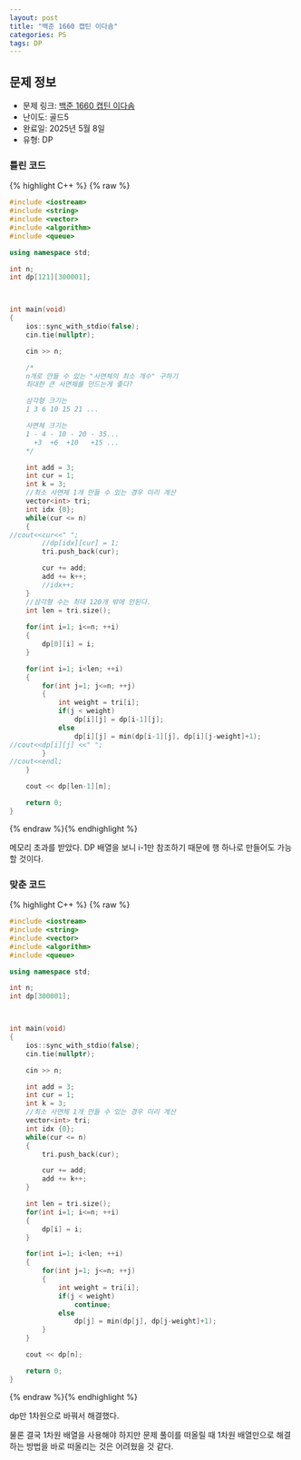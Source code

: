 ```yaml
---
layout: post
title: "백준 1660 캡틴 이다솜"
categories: PS
tags: DP
---
```


## 문제 정보
- 문제 링크: [백준 1660 캡틴 이다솜](https://www.acmicpc.net/problem/1660)
- 난이도: 골드5
- 완료일: 2025년 5월 8일
- 유형: DP

### 틀린 코드

{% highlight C++ %} {% raw %}
```C++
#include <iostream>
#include <string>
#include <vector>
#include <algorithm>
#include <queue>

using namespace std;

int n;
int dp[121][300001];



int main(void)
{
    ios::sync_with_stdio(false);
    cin.tie(nullptr);

    cin >> n;

    /*
    n개로 만들 수 있는 "사면체의 최소 개수" 구하기
    최대한 큰 사면체를 만드는게 좋다? 

    삼각형 크기는
    1 3 6 10 15 21 ... 

    사면체 크기는
    1 - 4 - 10 - 20 - 35... 
      +3  +6  +10   +15 ... 
    */    

    int add = 3;
    int cur = 1;
    int k = 3;
    //최소 사면체 1개 만들 수 있는 경우 미리 계산
    vector<int> tri;
    int idx {0};
    while(cur <= n)
    {
//cout<<cur<<" ";
        //dp[idx][cur] = 1;
        tri.push_back(cur);

        cur += add;
        add += k++;
        //idx++;
    }
    //삼각형 수는 최대 120개 밖에 안된다. 
    int len = tri.size();
    
    for(int i=1; i<=n; ++i)
    {
        dp[0][i] = i;
    }

    for(int i=1; i<len; ++i)
    {
        for(int j=1; j<=n; ++j)
        {
            int weight = tri[i];
            if(j < weight) 
                dp[i][j] = dp[i-1][j];
            else 
                dp[i][j] = min(dp[i-1][j], dp[i][j-weight]+1);
//cout<<dp[i][j] <<" ";
        }
//cout<<endl;
    }

    cout << dp[len-1][n];

    return 0;
}
```
{% endraw %}{% endhighlight %}  


메모리 초과를 받았다.
DP 배열을 보니 i-1만 참조하기 때문에 행 하나로 만들어도 가능할 것이다.

### 맞춘 코드

{% highlight C++ %} {% raw %}
```C++
#include <iostream>
#include <string>
#include <vector>
#include <algorithm>
#include <queue>

using namespace std;

int n;
int dp[300001];



int main(void)
{
    ios::sync_with_stdio(false);
    cin.tie(nullptr);

    cin >> n;

    int add = 3;
    int cur = 1;
    int k = 3;
    //최소 사면체 1개 만들 수 있는 경우 미리 계산
    vector<int> tri;
    int idx {0};
    while(cur <= n)
    {
        tri.push_back(cur);

        cur += add;
        add += k++;
    }

    int len = tri.size();
    for(int i=1; i<=n; ++i)
    {
        dp[i] = i;
    }

    for(int i=1; i<len; ++i)
    {
        for(int j=1; j<=n; ++j)
        {
            int weight = tri[i];
            if(j < weight) 
                continue;
            else 
                dp[j] = min(dp[j], dp[j-weight]+1);
        }
    }

    cout << dp[n];

    return 0;
}
```
{% endraw %}{% endhighlight %}  

dp만 1차원으로 바꿔서 해결했다.

물론 결국 1차원 배열을 사용해야 하지만 
문제 풀이를 떠올릴 때 1차원 배열만으로 해결하는 방법을 바로 떠올리는 것은 어려웠을 것 같다.